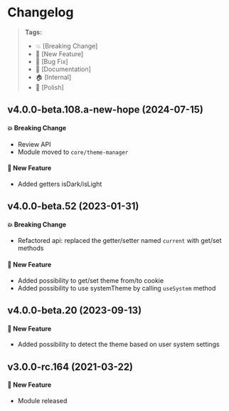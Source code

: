 Changelog
=========

> **Tags:**
> - :boom:       [Breaking Change]
> - :rocket:     [New Feature]
> - :bug:        [Bug Fix]
> - :memo:       [Documentation]
> - :house:      [Internal]
> - :nail_care:  [Polish]

## v4.0.0-beta.108.a-new-hope (2024-07-15)

#### :boom: Breaking Change

* Review API
* Module moved to `core/theme-manager`

#### :rocket: New Feature

* Added getters isDark/isLight

## v4.0.0-beta.52 (2023-01-31)

#### :boom: Breaking Change

* Refactored api: replaced the getter/setter named `current` with get/set methods

#### :rocket: New Feature

* Added possibility to get/set theme from/to cookie
* Added possibility to use systemTheme by calling `useSystem` method

## v4.0.0-beta.20 (2023-09-13)

#### :rocket: New Feature

* Added possibility to detect the theme based on user system settings

## v3.0.0-rc.164 (2021-03-22)

#### :rocket: New Feature

* Module released
